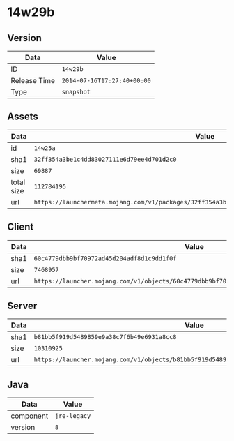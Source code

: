 # 14w29b

## Version

|**Data**        | **Value**                 |
|----------------|-------------------------|
| ID   | ```14w29b```   |
| Release Time   | ```2014-07-16T17:27:40+00:00```   |
| Type   | ```snapshot```   |

## Assets

|**Data**        | **Value**                 |
|----------------|-------------------------|
| id   | ```14w25a```   |
| sha1   | ```32ff354a3be1c4dd83027111e6d79ee4d701d2c0```   |
| size   | ```69887```   |
| total size  | ```112784195```  |
| url       | ```https://launchermeta.mojang.com/v1/packages/32ff354a3be1c4dd83027111e6d79ee4d701d2c0/14w25a.json``` |

## Client

|**Data**        | **Value**                 |
|----------------|-------------------------|
| sha1   | ```60c4779dbb9bf70972ad45d204adf8d1c9dd1f0f```   |
| size   | ```7468957```   |
| url       | ```https://launcher.mojang.com/v1/objects/60c4779dbb9bf70972ad45d204adf8d1c9dd1f0f/client.jar``` |

## Server

|**Data**        | **Value**                 |
|----------------|-------------------------|
| sha1   | ```b81bb5f919d5489859e9a38c7f6b49e6931a8cc8```   |
| size   | ```10310925```   |
| url       | ```https://launcher.mojang.com/v1/objects/b81bb5f919d5489859e9a38c7f6b49e6931a8cc8/server.jar``` |

## Java

|**Data**        | **Value**                 |
|----------------|-------------------------|
| component   | ```jre-legacy```   |
| version   | ```8```   |